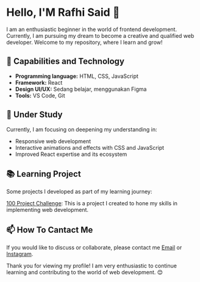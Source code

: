 # Hello, I'M Rafhi Said 👋

I am an enthusiastic beginner in the world of frontend development. Currently, I am pursuing my dream to become a creative and qualified web developer. Welcome to my repository, where I learn and grow!

## 🚀 Capabilities and Technology

- **Programming language:** HTML, CSS, JavaScript
- **Framework:** React
- **Design UI/UX:** Sedang belajar, menggunakan Figma
- **Tools:** VS Code, Git

## 🌱 Under Study

Currently, I am focusing on deepening my understanding in:

- Responsive web development
- Interactive animations and effects with CSS and JavaScript
- Improved React expertise and its ecosystem

## 📚 Learning Project

Some projects I developed as part of my learning journey:

[100 Project Challenge](https://100-project-challenge.vercel.app/): This is a project I created to hone my skills in implementing web development.

## 📫 How To Cantact Me

If you would like to discuss or collaborate, please contact me [Email](mrafhisaidhafiz@gmail.com) or [Instagram](https://www.instagram.com/rafhisa.id).

Thank you for viewing my profile! I am very enthusiastic to continue learning and contributing to the world of web development. 😊
